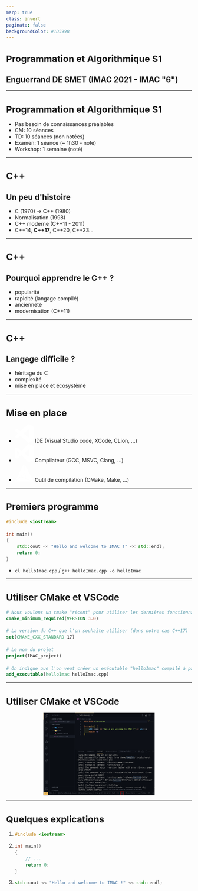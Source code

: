 ```yaml
---
marp: true
class: invert
paginate: false
backgroundColor: #1D5998
---
```


<style>

h1 {
    text-align: start;
    font-size: 1.75em;
}

section {
  font-family: Verdana, sans-serif;
}

img[alt~="center"] {
  display: block;
  margin: 0 auto;
}

blockquote {
  background: #16304C;
  border-left: 10px solid #3C74B0;
  margin: 1.5em 10px;
  padding: 0.5em 10px;
  color: #FFFFFF;
}

</style>

# Programmation et Algorithmique S1

## Enguerrand DE SMET (IMAC 2021 - IMAC "6")

---

# Programmation et Algorithmique S1

- Pas besoin de connaissances préalables
- CM: 10 séances
- TD: 10 séances (non notées)
- Examen: 1 séance (~ 1h30 - noté)
- Workshop: 1 semaine (noté)

---

# C++

## Un peu d'histoire

- C (1970) -> C++ (1980)
- Normalisation (1998)
- C++ moderne (C++11 - 2011)
- C++14, **C++17**, C++20, C++23...

---

# C++

## Pourquoi apprendre le C++ ?

- popularité
- rapidité (langage compilé)
- ancienneté
- modernisation (C++11)

---

# C++

## Langage difficile ?

- héritage du C
- complexité
- mise en place et écosystème

---

# Mise en place

- <svg role="img" viewBox="0 0 24 24" xmlns="http://www.w3.org/2000/svg" width ="50px">
  <title>Visual Studio Code</title><path fill="#fff" d="M23.15 2.587L18.21.21a1.494 1.494 0 0 0-1.705.29l-9.46 8.63-4.12-3.128a.999.999 0 0 0-1.276.057L.327 7.261A1 1 0 0 0 .326 8.74L3.899 12 .326 15.26a1 1 0 0 0 .001 1.479L1.65 17.94a.999.999 0 0 0 1.276.057l4.12-3.128 9.46 8.63a1.492 1.492 0 0 0 1.704.29l4.942-2.377A1.5 1.5 0 0 0 24 20.06V3.939a1.5 1.5 0 0 0-.85-1.352zm-5.146 14.861L10.826 12l7.178-5.448v10.896z"/></svg> IDE (Visual Studio code, XCode, CLion, ...)
- <svg role="img" viewBox="0 0 24 24" xmlns="http://www.w3.org/2000/svg" width ="50px"><title>Visual Studio</title><path fill="#fff" d="M17.583.063a1.5 1.5 0 00-1.032.392 1.5 1.5 0 00-.001 0A.88.88 0 0016.5.5L8.528 9.316 3.875 5.5l-.407-.35a1 1 0 00-1.024-.154 1 1 0 00-.012.005l-1.817.75a1 1 0 00-.077.036 1 1 0 00-.047.028 1 1 0 00-.038.022 1 1 0 00-.048.034 1 1 0 00-.03.024 1 1 0 00-.044.036 1 1 0 00-.036.033 1 1 0 00-.032.035 1 1 0 00-.033.038 1 1 0 00-.035.044 1 1 0 00-.024.034 1 1 0 00-.032.05 1 1 0 00-.02.035 1 1 0 00-.024.05 1 1 0 00-.02.045 1 1 0 00-.016.044 1 1 0 00-.016.047 1 1 0 00-.015.055 1 1 0 00-.01.04 1 1 0 00-.008.054 1 1 0 00-.006.05A1 1 0 000 6.668v10.666a1 1 0 00.615.917l1.817.764a1 1 0 001.035-.164l.408-.35 4.653-3.815 7.973 8.815a1.5 1.5 0 00.072.065 1.5 1.5 0 00.057.05 1.5 1.5 0 00.058.042 1.5 1.5 0 00.063.044 1.5 1.5 0 00.065.038 1.5 1.5 0 00.065.036 1.5 1.5 0 00.068.031 1.5 1.5 0 00.07.03 1.5 1.5 0 00.073.025 1.5 1.5 0 00.066.02 1.5 1.5 0 00.08.02 1.5 1.5 0 00.068.014 1.5 1.5 0 00.075.01 1.5 1.5 0 00.075.008 1.5 1.5 0 00.073.003 1.5 1.5 0 00.077 0 1.5 1.5 0 00.078-.005 1.5 1.5 0 00.067-.007 1.5 1.5 0 00.087-.015 1.5 1.5 0 00.06-.012 1.5 1.5 0 00.08-.022 1.5 1.5 0 00.068-.02 1.5 1.5 0 00.07-.028 1.5 1.5 0 00.09-.037l4.944-2.377a1.5 1.5 0 00.476-.362 1.5 1.5 0 00.09-.112 1.5 1.5 0 00.004-.007 1.5 1.5 0 00.08-.125 1.5 1.5 0 00.062-.12 1.5 1.5 0 00.009-.017 1.5 1.5 0 00.04-.108 1.5 1.5 0 00.015-.037 1.5 1.5 0 00.03-.107 1.5 1.5 0 00.009-.037 1.5 1.5 0 00.017-.1 1.5 1.5 0 00.008-.05 1.5 1.5 0 00.006-.09 1.5 1.5 0 00.004-.08V3.942a1.5 1.5 0 000-.003 1.5 1.5 0 000-.032 1.5 1.5 0 00-.01-.15 1.5 1.5 0 00-.84-1.17L18.206.21a1.5 1.5 0 00-.622-.146zM18 6.92v10.163l-6.198-5.08zM3 8.574l3.099 3.427-3.1 3.426z"/></svg> Compilateur (GCC, MSVC, Clang, ...)
- <svg role="img" viewBox="0 0 24 24" xmlns="http://www.w3.org/2000/svg" width ="50px"><title>CMake</title><path fill="#fff" d="M11.769.066L.067 23.206l12.76-10.843zM23.207 23.934L7.471 17.587 0 23.934zM24 23.736L12.298.463l1.719 19.24zM12.893 12.959l-5.025 4.298 5.62 2.248z"/></svg> Outil de compilation (CMake, Make, ...)

---

# Premiers programme

```cpp
#include <iostream>

int main()
{
    std::cout << "Hello and welcome to IMAC !" << std::endl;
    return 0;
}
```

- ```cl helloImac.cpp``` / ```g++ helloImac.cpp -o helloImac```


---

# Utiliser CMake et VSCode

```cmake title="CMakeLists.txt"
# Nous voulons un cmake "récent" pour utiliser les dernières fonctionnalités
cmake_minimum_required(VERSION 3.0)

# La version du C++ que l'on souhaite utiliser (dans notre cas C++17)
set(CMAKE_CXX_STANDARD 17)

# Le nom du projet
project(IMAC_project)

# On indique que l'on veut créer un exécutable "helloImac" compilé à partir du fichier helloImac.cpp
add_executable(helloImac helloImac.cpp)
```

---

# Utiliser CMake et VSCode

<style>
img {
  max-width: 60%;
}
</style>

![center](../Lessons/S1/Setup/IDE_imgs/VSCode_cmakePlay.png)

---

# Quelques explications

1.  ```cpp
    #include <iostream>
    ```
2.  ```cpp
    int main()
    {
        // ...
        return 0;
    }
    ```
3.  ```cpp
    std::cout << "Hello and welcome to IMAC !" << std::endl;
    ```